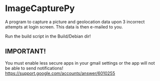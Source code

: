 # ImageCapturePy
A program to capture a picture and geolocation data upon 3 incorrect attempts at login screen. This data is then e-mailed to you.

Run the build script in the Build/Debian dir!

## IMPORTANT!
You must enable less secure apps in your gmail settings or the app will not be able to send notifications!
https://support.google.com/accounts/answer/6010255
